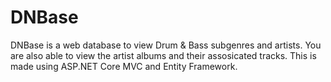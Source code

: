 # DNBase
DNBase is a web database to view Drum &amp; Bass subgenres and artists. You are also able to view the artist albums and their assosicated tracks. This is made using ASP.NET Core MVC and Entity Framework.
